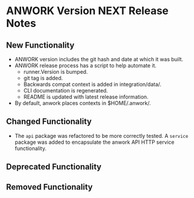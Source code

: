 # ANWORK Version NEXT Release Notes

## New Functionality
- ANWORK version includes the git hash and date at which it was built.
- ANWORK release process has a script to help automate it.
  - runner.Version is bumped.
  - git tag is added.
  - Backwards compat context is added in integration/data/.
  - CLI documentation is regenerated.
  - README is updated with latest release information.
- By default, anwork places contexts in $HOME/.anwork/.

## Changed Functionality
- The `api` package was refactored to be more correctly tested. A `service`
  package was added to encapsulate the anwork API HTTP service functionality.

## Deprecated Functionality

## Removed Functionality

